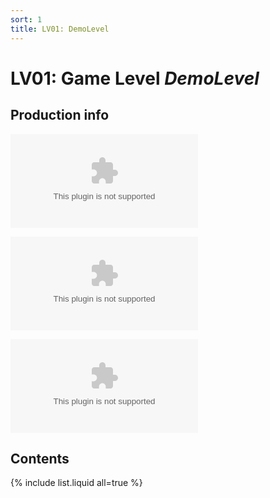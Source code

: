 ```yaml
---
sort: 1
title: LV01: DemoLevel
---
```


# LV01: Game Level *DemoLevel*

## Production info

![Trello](wwww.google.com)

![Production Status](wwww.google.com)

![Assets Folder](wwww.google.com)

## Contents

{% include list.liquid all=true %}
